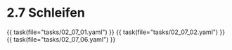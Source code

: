 # 2.7 Schleifen

{{ task(file="tasks/02_07_01.yaml") }}
{{ task(file="tasks/02_07_02.yaml") }}
{{ task(file="tasks/02_07_06.yaml") }}

